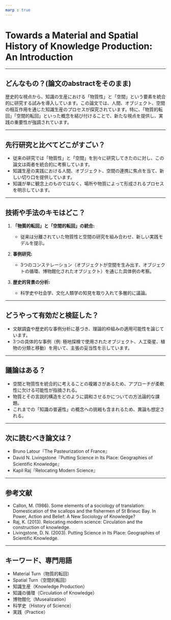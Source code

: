 ```yaml
---
marp : true
---
```


# Towards a Material and Spatial History of Knowledge Production: An Introduction

---

## どんなもの？(論文のabstractをそのまま)

歴史的な視点から、知識の生産における「物質性」と「空間」という要素を統合的に研究する試みを導入しています。この論文では、人間、オブジェクト、空間の相互作用を通じた知識生産のプロセスが探究されています。特に、「物質的転回」「空間的転回」といった概念を結び付けることで、新たな視点を提供し、実践の重要性が強調されています。

---

## 先行研究と比べてどこがすごい？

- 従来の研究では「物質性」と「空間」を別々に研究してきたのに対し、この論文は両者を統合的に考察しています。
- 知識生産の実践における人間、オブジェクト、空間の連携に焦点を当て、新しい切り口を提供しています。
- 知識が単に観念上のものではなく、場所や物質によって形成されるプロセスを明示しています。

---

## 技術や手法のキモはどこ？

1. **「物質的転回」と「空間的転回」の統合:**
   - 従来は分離されていた物質性と空間の研究を組み合わせ、新しい実践モデルを提示。

2. **事例研究:**
   - 3つのコンステレーション（オブジェクトが空間を生み出す、オブジェクトの循環、博物館化されたオブジェクト）を通じた具体例の考察。

3. **歴史的背景の分析:**
   - 科学史や社会学、文化人類学の知見を取り入れて多層的に議論。

---

## どうやって有効だと検証した？

- 文献調査や歴史的な事例分析に基づき、理論的枠組みの適用可能性を論じています。
- 3つの具体的な事例（例: 極地探検で使用されたオブジェクト、人工衛星、植物の分類と移動）を用いて、主張の妥当性を示しています。

---

## 議論はある？

- 空間と物質性を統合的に考えることの複雑さがあるため、アプローチが柔軟性に欠ける可能性が指摘される。
- 物質とその言説的構造をどのように調和させるかについての方法論的な課題。
- これまでの「知識の普遍性」の概念への挑戦も含まれるため、異論も想定される。

---

## 次に読むべき論文は？

- Bruno Latour『The Pasteurization of France』
- David N. Livingstone『Putting Science in Its Place: Geographies of Scientific Knowledge』
- Kapil Raj『Relocating Modern Science』

---

## 参考文献

- Callon, M. (1986). Some elements of a sociology of translation: Domestication of the scallops and the fishermen of St Brieuc Bay. In Power, Action and Belief: A New Sociology of Knowledge?
- Raj, K. (2013). Relocating modern science: Circulation and the construction of knowledge.
- Livingstone, D. N. (2003). Putting Science in Its Place: Geographies of Scientific Knowledge.

---

## キーワード、専門用語

- Material Turn（物質的転回）
- Spatial Turn（空間的転回）
- 知識生産（Knowledge Production）
- 知識の循環（Circulation of Knowledge）
- 博物館化（Musealization）
- 科学史（History of Science）
- 実践（Practice）
